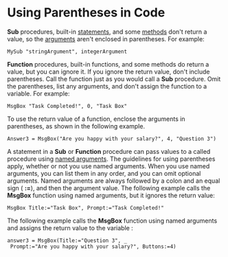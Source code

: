 
# Using Parentheses in Code

 **Sub** procedures, built-in [statements](b8bdf64f-5920-1ae9-16d0-b26d09524a30.md), and some  [methods](b8bdf64f-5920-1ae9-16d0-b26d09524a30.md) don't return a value, so the [arguments](b8bdf64f-5920-1ae9-16d0-b26d09524a30.md) aren't enclosed in parentheses. For example:


```
MySub "stringArgument", integerArgument 

```


 **Function** procedures, built-in functions, and some methods do return a value, but you can ignore it. If you ignore the return value, don't include parentheses. Call the function just as you would call a **Sub** procedure. Omit the parentheses, list any arguments, and don't assign the function to a variable. For example:




```
MsgBox "Task Completed!", 0, "Task Box" 

```

To use the return value of a function, enclose the arguments in parentheses, as shown in the following example.



```
Answer3 = MsgBox("Are you happy with your salary?", 4, "Question 3") 

```

A statement in a  **Sub** or **Function** procedure can pass values to a called procedure using [named arguments](b8bdf64f-5920-1ae9-16d0-b26d09524a30.md). The guidelines for using parentheses apply, whether or not you use named arguments. When you use named arguments, you can list them in any order, and you can omit optional arguments. Named arguments are always followed by a colon and an equal sign ( **:=**), and then the argument value.
The following example calls the  **MsgBox** function using named arguments, but it ignores the return value:



```
MsgBox Title:="Task Box", Prompt:="Task Completed!" 

```

The following example calls the  **MsgBox** function using named arguments and assigns the return value to the variable :



```
answer3 = MsgBox(Title:="Question 3", _ 
 Prompt:="Are you happy with your salary?", Buttons:=4) 

```

